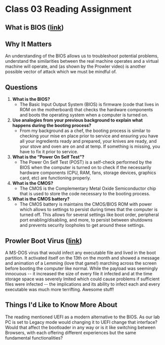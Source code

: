 # Class 03 Reading Assignment
## What is BIOS ([link](https://www.learncomputerscienceonline.com/bios/))
## Why It Matters
An understanding of the BIOS allows us to troubleshoot potential problems, understand the similarities between the real machine operates and a virtual machine will operate, and (as shown by the Prowler video) is another possible vector of attack which we must be mindful of.

## Questions
1. **What is the BIOS?**
   - The Basic Input Output System (BIOS) is firmware (code that lives in ROM on the motherboard) that checks the hardware components and boots the operating system when a computer is turned on.
2. **Use analogies from your previous background to explain what happens during the booting process?**
   - From my background as a chef, the booting process is similar to checking your mise en place prior to service and ensuring you have all your ingredients ready and prepared, your knives are ready, and your stove and oven are on and at temp. If something is missing, you have to fix it prior to service.
3. **What is the “Power On Self Test”?**
   - The Power On Self Test (POST) is a self-check performed by the BIOS when the computer is turned on to check if the necessarily hardware components (CPU, RAM, fans, storage devices, graphics card, etc) are functioning properly. 
4. **What is the CMOS?**
   - The CMOS is the Complementary Metal Oxide Semiconductor chip that is used to store the code necessary to the booting process. 
5. **What is the CMOS battery?**
   - The CMOS battery is maintains the CMOS/BIOS ROM with power which allows to settings to persist during times that the computer is turned off. This allows for several settings like boot order, peripheral port enabling/disabling, and more, to persist between shutdowns and prevents security loopholes to get around these settings.

## Prowler Boot Virus ([link](https://www.youtube.com/watch?v=fSL4J0zhMcY))
A MS-DOS virus that would infect any executable file and lived in the boot partition. It activated itself on the 13th on the month and showed a message and animation of a Lemming (love that game!) marching across the screen before booting the computer like normal. While the payload was seemingly innocuous -- it increased the size of every file it infected and at the time storage space was severely lmited which could cause problems if sufficient files were infected -- the implications and its ability to infect each and every executable was much more terrifting. Awesome stuff! 

## Things I'd Like to Know More About
The reading mentioned UEFI as a modern alternative to the BIOS. As our lab PC is set to Legacy mode would changing it to UEFI change that interface? Would that affect the bootloader in any way or is it like switching between Browsers, with each offering different experiences but the same fundamental functionalities?
